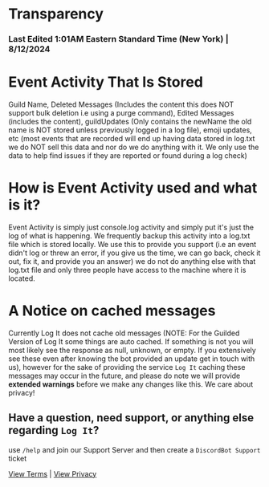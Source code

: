 # Transparency
### Last Edited 1:01AM Eastern Standard Time (New York) | 8/12/2024

# Event Activity That Is Stored
Guild Name, Deleted Messages (Includes the content this does NOT support bulk deletion i.e using a purge command), Edited Messages (includes the content), guildUpdates (Only contains the newName the old name is NOT stored unless previously logged in a log file), emoji updates, etc (most events that are recorded will end up having data stored in log.txt we do NOT sell this data and nor do we do anything with it. We only use the data to help find issues if they are reported or found during a log check)

# How is Event Activity used and what is it?
Event Activity is simply just console.log activity and simply put it's just the log of what is happening. We frequently backup this activity into a log.txt file which is stored locally. We use this to provide you support (i.e an event didn't log or threw an error, if you give us the time, we can go back, check it out, fix it, and provide you an answer) we do not do anything else with that log.txt file and only three people have access to the machine where it is located.

# A Notice on cached messages
Currently Log It does not cache old messages (NOTE: For the Guilded Version of Log It some things are auto cached. If something is not you will most likely see the response as null, unknown, or empty. If you extensively see these even after knowing the bot provided an update get in touch with us), however for the sake of providing the service `Log It` caching these messages may occur in the future, and please do note we will provide **extended warnings** before we make any changes like this. We care about privacy!

## Have a question, need support, or anything else regarding `Log It`?
use `/help` and join our Support Server and then create a `DiscordBot Support` ticket

[View Terms](terms.md) | [View Privacy](privacy.md)
